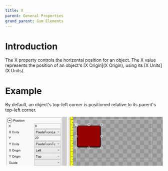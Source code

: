 ```yaml
---
title: X
parent: General Properties
grand_parent: Gum Elements
---
```


# Introduction

The X property controls the horizontal position for an object. The X value represents the position of an object's [X Origin](X Origin), using its [X Units](X Units).

# Example

By default, an object's top-left corner is positioned relative to its parent's top-left corner.

![](XExample.gif)